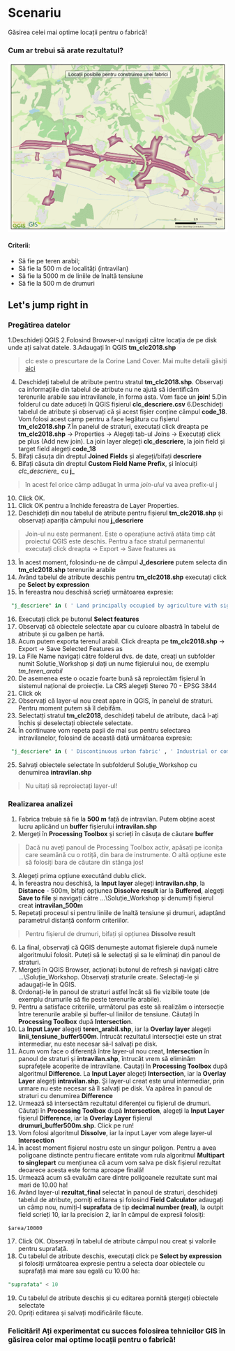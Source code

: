 # Scenariu

 Găsirea celei mai optime locații pentru o fabrică!
 
 ### Cum ar trebui să arate rezultatul?
 ![locatii_fabrica](https://github.com/iungurianu/qgis-pe-intelesul-tuturor/blob/master/05_QGIS_Analiza_vector/Data/Workshop/locatii.png)
 
 #### Criterii:
 * Să fie pe teren arabil;
 * Să fie la 500 m de localități (intravilan)
 * Să fie la 5000 m de liniile de înaltă tensiune
 * Să fie la 500 m de drumuri


## Let's jump right in
### Pregătirea datelor
1.Deschideți QGIS
2.Folosind Browser-ul navigați către locația de pe disk unde ați salvat datele.
3.Adaugați în QGIS **tm_clc2018.shp**
> clc este o prescurtare de la Corine Land Cover. Mai multe detalii găsiți [aici](https://land.copernicus.eu/pan-european/corine-land-cover)
4. Deschideți tabelul de atribute pentru stratul **tm_clc2018.shp**. Observați ca informațiile din tabelul de atribute nu ne ajută să identificăm terenurile arabile sau intravilanele, în forma asta. Vom face un **join**!
5.Din folderul cu date aduceți în QGIS fișierul **clc_descriere.csv**
6.Deschideți tabelul de atribute și observați că și acest fișier conține câmpul **code_18**. Vom folosi acest camp pentru a face legătura cu fișierul **tm_clc2018.shp**
7.În panelul de straturi, executați click dreapta pe **tm_clc2018.shp** -> Properties -> Alegeți tab-ul Joins -> Executați click pe plus (Add new join). La join layer alegeți **clc_descriere**, la join field și target field alegeți **code_18**
8. Bifați căsuța din dreptul **Joined Fields** și alegeți/bifați **descriere**
9. Bifați căsuta din dreptul **Custom Field Name Prefix**, și înlocuiți *clc_descriere_* cu **j_**
> în acest fel orice câmp adăugat în urma *join-ului* va avea prefix-ul j
10. Click OK.
11. Click OK pentru a închide fereastra de Layer Properties.
12. Deschideți din nou tabelul de atribute pentru fișierul **tm_clc2018.shp** și observați apariția câmpului nou **j_descriere**
> Join-ul nu este permanent. Este o operațiune activă atâta timp cât proiectul QGIS este deschis. Pentru a face stratul permanentul executați click dreapta -> Export -> Save features as
13. În acest moment, folosindu-ne de câmpul **J_descriere** putem selecta din **tm_clc2018.shp** terenurile arabile
14. Având tabelul de atribute deschis pentru **tm_clc2018.shp** executați click pe **Select by expression**
15. În fereastra nou deschisă scrieți următoarea expresie:
```sql
 "j_descriere" in ( ' Land principally occupied by agriculture with significant areas of natural vegetation' , 'Non irigated arable land' )
```
16. Executați click pe butonul **Select features**
17. Observați că obiectele selectate apar cu culoare albastră în tabelul de atribute și cu galben pe hartă.
18. Acum putem exporta terenul arabil. Click dreapta pe **tm_clc2018.shp** -> Export -> Save Selected Features as
19. La File Name navigați către folderul dvs. de date, creați un subfolder numit Solutie_Workshop și dați un nume fișierului nou, de exemplu *tm_teren_arabil*
20. De asemenea este o ocazie foarte bună să reproiectăm fișierul în sistemul național de proiecție. La CRS alegeți Stereo 70 - EPSG 3844
21. Click ok
22. Observați că layer-ul nou creat apare in QGIS, în panelul de straturi. Pentru moment putem să îl debifăm.
23. Selectatți stratul **tm_clc2018**, deschideți tabelul de atribute, dacă l-ați închis și deselectați obiectele selectate.
24. În continuare vom repeta pașii de mai sus pentru selectarea intravilanelor, folosind de această dată următoarea expresie:
```sql
 "j_descriere" in ( ' Discontinuous urban fabric' , ' Industrial or commercial units' )
```
25. Salvați obiectele selectate în subfolderul Soluție_Workshop cu denumirea **intravilan.shp**
> Nu uitați să reproiectați layer-ul!

### Realizarea analizei

1. Fabrica trebuie să fie la **500 m** față de intravilan. Putem obține acest lucru aplicând un **buffer** fișierului **intravilan.shp**
2. Mergeți în **Processing Toolbox** și scrieți în căsuța de căutare **buffer**
> Dacă nu aveți panoul de Processing Toolbox activ, apăsați pe iconița care seamănă cu o rotiță, din bara de instrumente.
> O altă opțiune este să folosiți bara de căutare din stânga jos!
3. Alegeți prima opțiune executând dublu click.
4. În fereastra nou deschisă, la **Input layer** alegeți **intravilan.shp**, la **Distance** - 500m, bifați opțiunea **Dissolve result** iar la **Buffered**, alegeți **Save to file** și navigați către ...\Soluție_Workshop și denumiți fișierul creat **intravilan_500m**
5. Repetați procesul si pentru liniile de înaltă tensiune și drumuri, adaptând parametrul distanță conform criteriilor.
> Pentru fișierul de drumuri, bifați și opțiunea **Dissolve result**
6. La final, observați că QGIS denumește automat fișierele după numele algoritmului folosit. Puteți să le selectați și sa le eliminați din panoul de straturi. 
7. Mergeți în QGIS Browser, acționați butonul de refresh și navigați către ...\Soluție_Workshop. Observați straturile create. Selectați-le și adaugați-le în QGIS.
8. Ordonați-le în panoul de straturi astfel încăt să fie vizibile toate (de exemplu drumurile să fie peste terenurile arabile).
9. Pentru a satisface criteriile, următorul pas este să realizăm o intersecție între terenurile arabile și buffer-ul liniilor de tensiune. Căutați în **Processing Toolbox** după **Intersection**.
10. La **Input Layer** alegeți **teren_arabil.shp**, iar la **Overlay layer** alegeți **linii_tensiune_buffer500m**. Întrucât rezultatul intersecției este un strat intermediar, nu este necesar să-l salvați pe disk.
11. Acum vom face o diferență între layer-ul nou creat, **Intersection** în panoul de straturi și **intravilan.shp**, întrucât vrem să eliminăm suprafețele acoperite de intravilane. Cautați în **Processing Toolbox** după algoritmul **Difference**. La **Input Layer** alegeți **Intersection**, iar la **Overlay Layer** alegeți **intravilan.shp**. Și layer-ul creat este unul intermediar, prin urmare nu este necesar să îl salvați pe disk. Va apărea în panoul de straturi cu denumirea **Difference**
12. Urmează să intersectăm rezultatul diferenței cu fișierul de drumuri. Căutați în **Processing Toolbox** după **Intersection**, alegeți la **Input Layer** fișierul **Difference**, iar la **Overlay Layer** fișierul **drumuri_buffer500m.shp**. Click pe run!
13. Vom folosi algoritmul **Dissolve**, iar la input Layer vom alege layer-ul **Intersection**
14. În acest moment fișierul nostru este un singur poligon. Pentru a avea poligoane distincte pentru fiecare entitate vom rula algoritmul **Multipart to singlepart** cu mențiunea că acum vom salva pe disk fișierul rezultat deoarece acesta este forma aproape finală!
15. Urmează acum să evaluăm care dintre poligoanele rezultate sunt mai mari de 10.00 ha!
16. Având layer-ul **rezultat_final** selectat în panoul de straturi, deschideți tabelul de atribute, porniți editarea și folosind **Field Calculator** adaugați un câmp nou, numiți-l **suprafata** de tip **decimal number (real)**, la outpit field scrieți 10, iar la precision 2, iar în câmpul de expresii folosiți:
```
$area/10000
```
17. Click OK. Observați în tabelul de atribute câmpul nou creat și valorile pentru suprafață.
18. Cu tabelul de atribute deschis, executați click pe **Select by expression** și folosiți următoarea expresie pentru a selecta doar obiectele cu suprafață mai mare sau egală cu 10.00 ha:
```sql
"suprafata" < 10
```
19. Cu tabelul de atribute deschis și cu editarea pornită ștergeți obiectele selectate
20. Opriți editarea și salvați modificările făcute.

### Felicitări! Ați experimentat cu succes folosirea tehnicilor GIS în găsirea celor mai optime locații pentru o fabrică!
